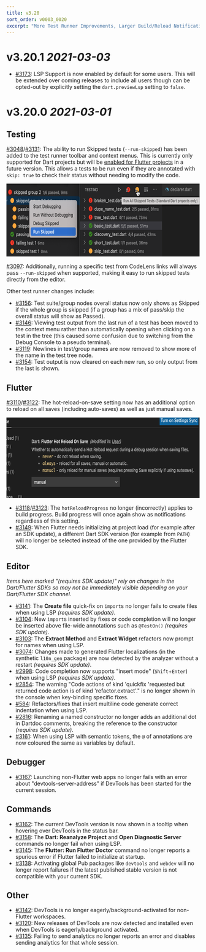```yaml
---
title: v3.20
sort_order: v0003_0020
excerpt: "More Test Runner Improvements, Larger Build/Reload Notifications, ..."
---
```


# v3.20.1 *2021-03-03*

- [#3173](https://github.com/Dart-Code/Dart-Code/issues/3173): LSP Support is now enabled by default for some users. This will be extended over coming releases to include all users though can be opted-out by explicitly setting the `dart.previewLsp` setting to `false`.

# v3.20.0 *2021-03-01*

## Testing

[#3048](https://github.com/Dart-Code/Dart-Code/issues/3048)/[#3131](https://github.com/Dart-Code/Dart-Code/issues/3131): The ability to run Skipped tests (`--run-skipped`) has been added to the test runner toolbar and context menus. This is currently only supported for Dart projects but will be [enabled for Flutter projects](https://github.com/Dart-Code/Dart-Code/issues/3151) in a future version. This allows a tests to be run even if they are annotated with `skip: true` to check their status without needing to modify the code.

<img loading="lazy" src="/images/release_notes/v3.20/run_skipped_tests.png" width="700" height="190" />

[#3097](https://github.com/Dart-Code/Dart-Code/issues/3097): Additionally, running a specific test from CodeLens links will always pass `--run-skipped` when supported, making it easy to run skipped tests directly from the editor.

Other test runner changes include:

- [#3156](https://github.com/Dart-Code/Dart-Code/issues/3156): Test suite/group nodes overall status now only shows as Skipped if the whole group is skipped (if a group has a mix of pass/skip the overall status will show as Passed).
- [#3146](https://github.com/Dart-Code/Dart-Code/issues/3146): Viewing test output from the last run of a test has been moved to the context menu rather than automatically opening when clicking on a test in the tree (this caused some confusion due to switching from the Debug Console to a pseudo terminal).
- [#3119](https://github.com/Dart-Code/Dart-Code/issues/3119): Newlines in test/group names are now removed to show more of the name in the test tree node.
- [#3154](https://github.com/Dart-Code/Dart-Code/issues/3154): Test output is now cleared on each new run, so only output from the last is shown.

## Flutter

[#3110](https://github.com/Dart-Code/Dart-Code/issues/3110)/[#3122](https://github.com/Dart-Code/Dart-Code/issues/3122): The hot-reload-on-save setting now has an additional option to reload on all saves (including auto-saves) as well as just manual saves.

<img loading="lazy" src="/images/release_notes/v3.20/hot_reload_on_save_settings.png" width="700" height="210" />

- [#3118](https://github.com/Dart-Code/Dart-Code/issues/3118)/[#3123](https://github.com/Dart-Code/Dart-Code/issues/3123): The `hotReloadProgress` no longer (incorrectly) applies to build progress. Build progress will once again show as notifications regardless of this setting.
- [#3149](https://github.com/Dart-Code/Dart-Code/issues/3149): When Flutter needs initializing at project load (for example after an SDK update), a different Dart SDK version (for example from `PATH`) will no longer be selected instead of the one provided by the Flutter SDK.

## Editor

_Items here marked "(requires SDK update)" rely on changes in the Dart/Flutter SDKs so may not be immediately visible depending on your Dart/Flutter SDK channel._

- [#3141](https://github.com/Dart-Code/Dart-Code/issues/3141): The **Create file** quick-fix on `import`s no longer fails to create files when using LSP _(requires SDK update)_.
- [#3104](https://github.com/Dart-Code/Dart-Code/issues/3104): New `import`s inserted by fixes or code completion will no longer be inserted above file-wide annotations such as `@TestOn()` _(requires SDK update)_.
- [#3103](https://github.com/Dart-Code/Dart-Code/issues/3103): The **Extract Method** and **Extract Widget** refactors now prompt for names when using LSP.
- [#3074](https://github.com/Dart-Code/Dart-Code/issues/3074): Changes made to generated Flutter localizations (in the synthetic `l10n_gen` package) are now detected by the analyzer without a restart _(requires SDK update)_.
- [#2998](https://github.com/Dart-Code/Dart-Code/issues/2998): Code completion now supports "insert mode" (`Shift`+`Enter`) when using LSP _(requires SDK update)_.
- [#2854](https://github.com/Dart-Code/Dart-Code/issues/2854): The warning "Code actions of kind 'quickfix 'requested but returned code action is of kind 'refactor.extract'." is no longer shown in the console when key-binding specific fixes.
- [#584](https://github.com/Dart-Code/Dart-Code/issues/584): Refactors/fixes that insert multiline code generate correct indentation when using LSP.
- [#2816](https://github.com/Dart-Code/Dart-Code/issues/2816): Renaming a named constructor no longer adds an additional dot in Dartdoc comments, breaking the reference to the constructor _(requires SDK update)_.
- [#3161](https://github.com/Dart-Code/Dart-Code/issues/3161): When using LSP with semantic tokens, the `@` of annotations are now coloured the same as variables by default.

## Debugger

- [#3167](https://github.com/Dart-Code/Dart-Code/issues/3167): Launching non-Flutter web apps no longer fails with an error about "devtools-server-address" if DevTools has been started for the current session.

## Commands

- [#3162](https://github.com/Dart-Code/Dart-Code/issues/3162): The current DevTools version is now shown in a tooltip when hovering over DevTools in the status bar.
- [#3158](https://github.com/Dart-Code/Dart-Code/issues/3158): The **Dart: Reanalyze Project** and **Open Diagnostic Server** commands no longer fail when using LSP.
- [#3145](https://github.com/Dart-Code/Dart-Code/issues/3145): The **Flutter: Run Flutter Doctor** command no longer reports a spurious error if Flutter failed to initialize at startup.
- [#3138](https://github.com/Dart-Code/Dart-Code/issues/3138): Activating global Pub packages like `devtools` and `webdev` will no longer report failures if the latest published stable version is not compatible with your current SDK.

## Other

- [#3142](https://github.com/Dart-Code/Dart-Code/issues/3142): DevTools is no longer eagerly/background-activated for non-Flutter workspaces.
- [#3120](https://github.com/Dart-Code/Dart-Code/issues/3120): New releases of DevTools are now detected and installed even when DevTools is eagerly/background activated.
- [#3135](https://github.com/Dart-Code/Dart-Code/issues/3135): Failing to send analytics no longer reports an error and disables sending analytics for that whole session.

